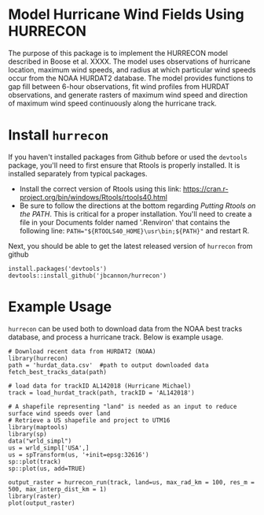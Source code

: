 # Model Hurricane Wind Fields Using HURRECON

The purpose of this package is to implement the HURRECON model described in Boose et al. XXXX. The model uses observations of hurricane location, maximum wind speeds, and radius at which particular wind speeds occur from the NOAA HURDAT2 database. The model provides functions to gap fill between 6-hour observations, fit wind profiles from HURDAT observations, and generate rasters of maximum wind speed and direction of maximum wind speed continuously along the hurricane track. 

# Install `hurrecon`

If you haven't installed packages from Github before or used the `devtools` package, you'll need to first ensure that Rtools is properly installed. It is installed separately from typical packages.

* Install the correct version of Rtools using this link: https://cran.r-project.org/bin/windows/Rtools/rtools40.html
* Be sure to follow the directions at the bottom regarding *Putting Rtools on the PATH*. This is critical for a proper installation. You'll need to create a file in your Documents folder named '.Renviron' that contains the following line: `PATH="${RTOOLS40_HOME}\usr\bin;${PATH}"` and restart R.

Next, you should be able to get the latest released version of `hurrecon` from github

```
install.packages('devtools')
devtools::install_github('jbcannon/hurrecon')
```
# Example Usage

`hurrecon` can be used both to download data from the NOAA best tracks database, and process a hurricane track. Below is example usage.

```
# Download recent data from HURDAT2 (NOAA)
library(hurrecon)
path = 'hurdat_data.csv'  #path to output downloaded data
fetch_best_tracks_data(path)

# load data for trackID AL142018 (Hurricane Michael)
track = load_hurdat_track(path, trackID = 'AL142018')

# A shapefile representing "land" is needed as an input to reduce surface wind speeds over land
# Retrieve a US shapefile and project to UTM16
library(maptools)
library(sp)
data("wrld_simpl")
us = wrld_simpl['USA',]
us = spTransform(us, '+init=epsg:32616')
sp::plot(track)
sp::plot(us, add=TRUE)
 
output_raster = hurrecon_run(track, land=us, max_rad_km = 100, res_m = 500, max_interp_dist_km = 1)
library(raster)
plot(output_raster)
```
